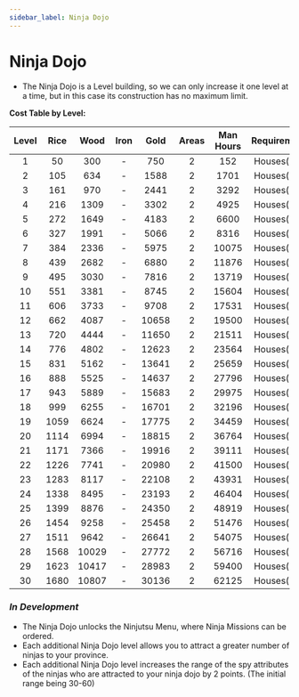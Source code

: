 ```yaml
---
sidebar_label: Ninja Dojo
---
```

# Ninja Dojo

- The Ninja Dojo is a Level building, so we can only increase it one level at a time, but in this case its construction has no maximum limit.

**Cost Table by Level:**

| Level | Rice  | Wood  | Iron  | Gold  | Areas | Man Hours | Requirement | Máx. level |
| :---: | :---: | :---: | :---: | :---: | :---: | :-------: | :---------: | :--------: |
|   1   |  50   |  300  |   -   |  750  |   2   |    152    | Houses(50)  |     -      |
|   2   |  105  |  634  |   -   | 1588  |   2   |   1701    | Houses(50)  |     -      |
|   3   |  161  |  970  |   -   | 2441  |   2   |   3292    | Houses(50)  |     -      |
|   4   |  216  | 1309  |   -   | 3302  |   2   |   4925    | Houses(50)  |     -      |
|   5   |  272  | 1649  |   -   | 4183  |   2   |   6600    | Houses(50)  |     -      |
|   6   |  327  | 1991  |   -   | 5066  |   2   |   8316    | Houses(50)  |     -      |
|   7   |  384  | 2336  |   -   | 5975  |   2   |   10075   | Houses(50)  |     -      |
|   8   |  439  | 2682  |   -   | 6880  |   2   |   11876   | Houses(50)  |     -      |
|   9   |  495  | 3030  |   -   | 7816  |   2   |   13719   | Houses(50)  |     -      |
|  10   |  551  | 3381  |   -   | 8745  |   2   |   15604   | Houses(50)  |     -      |
|  11   |  606  | 3733  |   -   | 9708  |   2   |   17531   | Houses(50)  |     -      |
|  12   |  662  | 4087  |   -   | 10658 |   2   |   19500   | Houses(50)  |     -      |
|  13   |  720  | 4444  |   -   | 11650 |   2   |   21511   | Houses(50)  |     -      |
|  14   |  776  | 4802  |   -   | 12623 |   2   |   23564   | Houses(50)  |     -      |
|  15   |  831  | 5162  |   -   | 13641 |   2   |   25659   | Houses(50)  |     -      |
|  16   |  888  | 5525  |   -   | 14637 |   2   |   27796   | Houses(50)  |     -      |
|  17   |  943  | 5889  |   -   | 15683 |   2   |   29975   | Houses(50)  |     -      |
|  18   |  999  | 6255  |   -   | 16701 |   2   |   32196   | Houses(50)  |     -      |
|  19   | 1059  | 6624  |   -   | 17775 |   2   |   34459   | Houses(50)  |     -      |
|  20   | 1114  | 6994  |   -   | 18815 |   2   |   36764   | Houses(50)  |     -      |
|  21   | 1171  | 7366  |   -   | 19916 |   2   |   39111   | Houses(50)  |     -      |
|  22   | 1226  | 7741  |   -   | 20980 |   2   |   41500   | Houses(50)  |     -      |
|  23   | 1283  | 8117  |   -   | 22108 |   2   |   43931   | Houses(50)  |     -      |
|  24   | 1338  | 8495  |   -   | 23193 |   2   |   46404   | Houses(50)  |     -      |
|  25   | 1399  | 8876  |   -   | 24350 |   2   |   48919   | Houses(50)  |     -      |
|  26   | 1454  | 9258  |   -   | 25458 |   2   |   51476   | Houses(50)  |     -      |
|  27   | 1511  | 9642  |   -   | 26641 |   2   |   54075   | Houses(50)  |     -      |
|  28   | 1568  | 10029 |   -   | 27772 |   2   |   56716   | Houses(50)  |     -      |
|  29   | 1623  | 10417 |   -   | 28983 |   2   |   59400   | Houses(50)  |     -      |
|  30   | 1680  | 10807 |   -   | 30136 |   2   |   62125   | Houses(50)  |     -      |

### *In Development*
- The Ninja Dojo unlocks the Ninjutsu Menu, where Ninja Missions can be ordered.
- Each additional Ninja Dojo level allows you to attract a greater number of ninjas to your province.
- Each additional Ninja Dojo level increases the range of the spy attributes of the ninjas who are attracted to your ninja dojo by 2 points. (The initial range being 30-60)